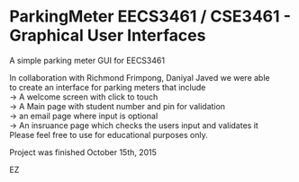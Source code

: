 # ParkingMeter EECS3461 / CSE3461 - Graphical User Interfaces

A simple parking meter GUI for EECS3461


In collaboration with Richmond Frimpong, Daniyal Javed we were able <br />
to create an interface for parking meters that include <br />
-> A welcome screen with click to touch <br />
-> A Main page with student number and pin for validation <br />
-> an email page where input is optional <br />
-> An insruance page which checks the users input and validates it <br />
Please feel free to use for educational purposes only. <br />

Project was finished October 15th, 2015

EZ
